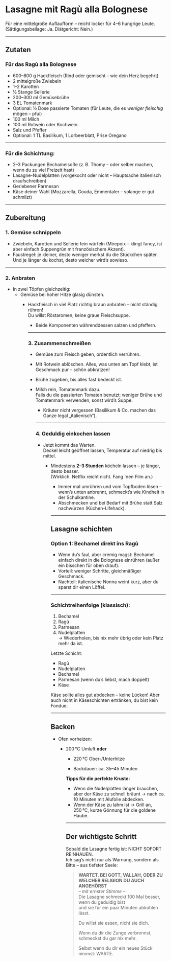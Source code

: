 
# Lasagne mit Ragù alla Bolognese

Für eine mittelgroße Auflaufform – reicht locker für 4–6 hungrige Leute.  
(Sättigungsbeilage: Ja. Diätgericht: Nein.)

---

## Zutaten

### Für das Ragù alla Bolognese

- 600–800 g Hackfleisch (Rind oder gemischt – wie dein Herz begehrt)
- 2 mittelgroße Zwiebeln
- 1–2 Karotten
- ½ Stange Sellerie
- 200–300 ml Gemüsebrühe
- 3 EL Tomatenmark
- Optional: ½ Dose passierte Tomaten (für Leute, die es *weniger fleischig* mögen – pfui)
- 100 ml Milch
- 100 ml Rotwein oder Kochwein
- Salz und Pfeffer
- Optional: 1 TL Basilikum, 1 Lorbeerblatt, Prise Oregano

---

### Für die Schichtung:

- 2–3 Packungen Bechamelsoße (z. B. Thomy – oder selber machen, wenn du zu viel Freizeit hast)
- Lasagne-Nudelplatten (vorgekocht oder nicht – Hauptsache italienisch draufschreiben)
- Geriebener Parmesan
- Käse deiner Wahl (Mozzarella, Gouda, Emmentaler – solange er gut schmilzt)

---

## Zubereitung

### 1. Gemüse schnippeln

- Zwiebeln, Karotten und Sellerie fein würfeln (Mirepoix – klingt fancy, ist aber einfach Suppengrün mit französischem Akzent).
- Faustregel: je kleiner, desto weniger merkst du die Stückchen später. Und je länger du kochst, desto weicher wird’s sowieso.

---

### 2. Anbraten

- In zwei Töpfen gleichzeitig:  
  - Gemüse bei hoher Hitze glasig dünsten.  
    - Hackfleisch in viel Platz richtig braun anbraten – nicht ständig rühren!  
        Du willst Röstaromen, keine graue Fleischsuppe.
        - Beide Komponenten währenddessen salzen und pfeffern.

        ---

        ### 3. Zusammenschmeißen

        - Gemüse zum Fleisch geben, ordentlich verrühren.
        - Mit Rotwein ablöschen. Alles, was unten am Topf klebt, ist Geschmack pur – schön abkratzen!
        - Brühe zugeben, bis alles fast bedeckt ist.
        - Milch rein, Tomatenmark dazu.  
          Falls du die passierten Tomaten benutzt: weniger Brühe und Tomatenmark verwenden, sonst wird’s Suppe.
          - Kräuter nicht vergessen (Basilikum & Co. machen das Ganze legal „italienisch“).

          ---

          ### 4. Geduldig einkochen lassen

          - Jetzt kommt das Warten.  
            Deckel leicht geöffnet lassen, Temperatur auf niedrig bis mittel.
            - Mindestens **2–3 Stunden** köcheln lassen – je länger, desto besser.  
              (Wirklich. Netflix reicht nicht. Fang 'nen Film an.)
              - Immer mal umrühren und vom Topfboden lösen – wenn’s unten anbrennt, schmeckt’s wie Kindheit in der Schulkantine.
              - Abschmecken und bei Bedarf mit Brühe statt Salz nachwürzen (Küchen-Lifehack).

              ---

              ## Lasagne schichten

              ### Option 1: Bechamel direkt ins Ragù

              - Wenn du’s faul, aber cremig magst: Bechamel einfach direkt in die Bolognese einrühren (außer ein bisschen für oben drauf).
              - Vorteil: weniger Schritte, gleichmäßiger Geschmack.  
              - Nachteil: italienische Nonna weint kurz, aber du sparst dir einen Löffel.

              ---

              ### Schichtreihenfolge (klassisch):

              1. Bechamel
              2. Ragù
              3. Parmesan
              4. Nudelplatten  
              → Wiederholen, bis nix mehr übrig oder kein Platz mehr da ist.

              Letzte Schicht:

              - Ragù
              - Nudelplatten
              - Bechamel
              - Parmesan (wenn du’s liebst, mach doppelt)
              - Käse

              Käse sollte alles gut abdecken – keine Lücken! Aber auch nicht in Käseschichten ertränken, du bist kein Fondue.

              ---

              ## Backen

              - Ofen vorheizen:  
                - 200 °C Umluft **oder**  
                  - 220 °C Ober-/Unterhitze

                  - Backdauer: ca. 35–45 Minuten

                  **Tipps für die perfekte Kruste:**

                  - Wenn die Nudelplatten länger brauchen, aber der Käse zu schnell bräunt → nach ca. 10 Minuten mit Alufolie abdecken.
                  - Wenn der Käse zu lahm ist → Grill an, 250 °C, kurze Gönnung für die goldene Haube.

                  ---

                  ## Der wichtigste Schritt

                  Sobald die Lasagne fertig ist: NICHT SOFORT REINHAUEN.  
                  Ich sag’s nicht nur als Warnung, sondern als Bitte – aus tiefster Seele:

                  > **WARTET. BEI GOTT, VALLAH, ODER ZU WELCHER RELIGION DU AUCH ANGEHÖRST**  
                  > *– mit ernster Stimme –*  
                  > Die Lasagne schmeckt 100 Mal besser, wenn du geduldig bist  
                  > und sie für ein paar Minuten abkühlen lässt.  
                  >  
                  > Du willst sie essen, nicht sie dich.  
                  >  
                  > Wenn du dir die Zunge verbrennst, schmeckst du gar nix mehr.  
                  >  
                  > Selbst wenn du dir ein neues Stück nimmst: WARTE.
